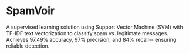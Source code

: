 # SpamVoir
A supervised learning solution using Support Vector Machine (SVM) with TF-IDF text vectorization to classify spam vs. legitimate messages. Achieves 97.49% accuracy, 97% precision, and 84% recall-- ensuring reliable detection.
